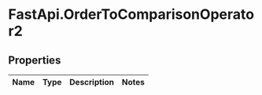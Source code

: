 # FastApi.OrderToComparisonOperator2

## Properties
Name | Type | Description | Notes
------------ | ------------- | ------------- | -------------
